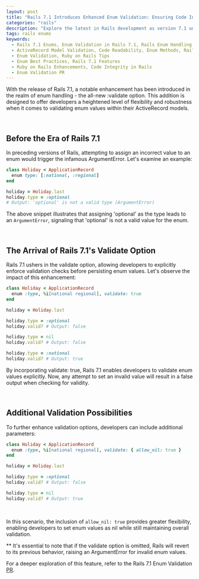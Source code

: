 ```yaml
---
layout: post
title: "Rails 7.1 Introduces Enhanced Enum Validation: Ensuring Code Integrity"
categories: "rails"
description: "Explore the latest in Rails development as version 7.1 unveils the powerful :validate option for enums. Learn how this enhancement provides a more flexible and robust approach to validating enum values within ActiveRecord models, contributing to improved code integrity."
tags: rails enums
keywords:
  - Rails 7.1 Enums, Enum Validation in Rails 7.1, Rails Enum Handling
  - ActiveRecord Model Validation, Code Readability, Enum Methods, Rails Development Updates
  - Enum Validation, Ruby on Rails Tips
  - Enum Best Practices, Rails 7.1 Features
  - Ruby on Rails Enhancements, Code Integrity in Rails
  - Enum Validation PR
---
```


With the release of Rails 7.1, a notable enhancement has been introduced in the realm of enum handling - the all-new :validate option. This addition is designed to offer developers a heightened level of flexibility and robustness when it comes to validating enum values within their ActiveRecord models.

<br/>

## Before the Era of Rails 7.1

In preceding versions of Rails, attempting to assign an incorrect value to an enum would trigger the infamous ArgumentError. Let's examine an example:

```ruby
class Holiday < ApplicationRecord
  enum type: [:national, :regional]
end

holiday = Holiday.last
holiday.type = :optional
# Output: 'optional' is not a valid type (ArgumentError)
```

The above snippet illustrates that assigning 'optional' as the type leads to an `ArgumentError`, signaling that 'optional' is not a valid value for the enum.

<br/>

## The Arrival of Rails 7.1's Validate Option

Rails 7.1 ushers in the validate option, allowing developers to explicitly enforce validation checks before persisting enum values. Let's observe the impact of this enhancement:

```ruby
class Holiday < ApplicationRecord
  enum :type, %i[national regional], validate: true
end

holiday = Holiday.last

holiday.type = :optional
holiday.valid? # Output: false

holiday.type = nil
holiday.valid? # Output: false

holiday.type = :national
holiday.valid? # Output: true

```

By incorporating validate: true, Rails 7.1 enables developers to validate enum values explicitly. Now, any attempt to set an invalid value will result in a false output when checking for validity.

<br/>

## Additional Validation Possibilities

To further enhance validation options, developers can include additional parameters:

```ruby
class Holiday < ApplicationRecord
  enum :type, %i[national regional], validate: { allow_nil: true }
end

holiday = Holiday.last

holiday.type = :optional
holiday.valid? # Output: false

holiday.type = nil
holiday.valid? # Output: true

```

<br/>

In this scenario, the inclusion of `allow_nil: true` provides greater flexibility, enabling developers to set enum values as nil while still maintaining overall validation.

** It's essential to note that if the validate option is omitted, Rails will revert to its previous behavior, raising an ArgumentError for invalid enum values.

For a deeper exploration of this feature, refer to the Rails 7.1 Enum Validation [PR](https://github.com/rails/rails/pull/49100).


